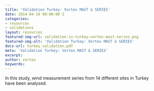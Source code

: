 ```yaml
---
title: 'Validation Turkey: Vortex MAST & SERIES'
date: 2014-04-10 00:00:00 Z
categories:
- resources
- validations
layout: resources
featured-img-url: validation-in-turkey-vortex-mast-series.png
featured-img-alt: 'Validation Turkey: Vortex MAST & SERIES'
docs-url: turkey_validation.pdf
meta: 'Validation Turkey: Vortex MAST & SERIES'
excerpt: 
author: vortex
keywords: 
---
```


In this study, wind measurement series from 14 different sites in Turkey have been analysed.
